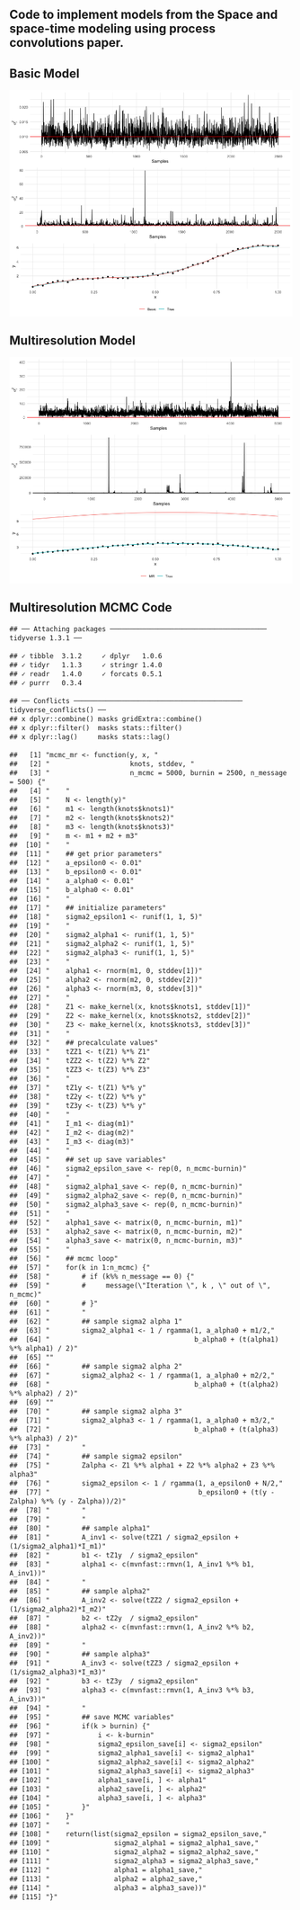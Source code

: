 
## Code to implement models from the Space and space-time modeling using process convolutions paper.

## Basic Model

<img src="README_files/figure-gfm/unnamed-chunk-1-1.png" style="display: block; margin: auto;" />

## Multiresolution Model

<img src="README_files/figure-gfm/unnamed-chunk-2-1.png" style="display: block; margin: auto;" />

## Multiresolution MCMC Code

    ## ── Attaching packages ─────────────────────────────────────── tidyverse 1.3.1 ──

    ## ✓ tibble  3.1.2     ✓ dplyr   1.0.6
    ## ✓ tidyr   1.1.3     ✓ stringr 1.4.0
    ## ✓ readr   1.4.0     ✓ forcats 0.5.1
    ## ✓ purrr   0.3.4

    ## ── Conflicts ────────────────────────────────────────── tidyverse_conflicts() ──
    ## x dplyr::combine() masks gridExtra::combine()
    ## x dplyr::filter()  masks stats::filter()
    ## x dplyr::lag()     masks stats::lag()

    ##   [1] "mcmc_mr <- function(y, x, "                                                           
    ##   [2] "                    knots, stddev, "                                                  
    ##   [3] "                    n_mcmc = 5000, burnin = 2500, n_message = 500) {"                 
    ##   [4] "    "                                                                                 
    ##   [5] "    N <- length(y)"                                                                   
    ##   [6] "    m1 <- length(knots$knots1)"                                                       
    ##   [7] "    m2 <- length(knots$knots2)"                                                       
    ##   [8] "    m3 <- length(knots$knots3)"                                                       
    ##   [9] "    m <- m1 + m2 + m3"                                                                
    ##  [10] "    "                                                                                 
    ##  [11] "    ## get prior parameters"                                                          
    ##  [12] "    a_epsilon0 <- 0.01"                                                               
    ##  [13] "    b_epsilon0 <- 0.01"                                                               
    ##  [14] "    a_alpha0 <- 0.01"                                                                 
    ##  [15] "    b_alpha0 <- 0.01"                                                                 
    ##  [16] "    "                                                                                 
    ##  [17] "    ## initialize parameters"                                                         
    ##  [18] "    sigma2_epsilon1 <- runif(1, 1, 5)"                                                
    ##  [19] "    "                                                                                 
    ##  [20] "    sigma2_alpha1 <- runif(1, 1, 5)"                                                  
    ##  [21] "    sigma2_alpha2 <- runif(1, 1, 5)"                                                  
    ##  [22] "    sigma2_alpha3 <- runif(1, 1, 5)"                                                  
    ##  [23] "    "                                                                                 
    ##  [24] "    alpha1 <- rnorm(m1, 0, stddev[1])"                                                
    ##  [25] "    alpha2 <- rnorm(m2, 0, stddev[2])"                                                
    ##  [26] "    alpha3 <- rnorm(m3, 0, stddev[3])"                                                
    ##  [27] "    "                                                                                 
    ##  [28] "    Z1 <- make_kernel(x, knots$knots1, stddev[1])"                                    
    ##  [29] "    Z2 <- make_kernel(x, knots$knots2, stddev[2])"                                    
    ##  [30] "    Z3 <- make_kernel(x, knots$knots3, stddev[3])"                                    
    ##  [31] "    "                                                                                 
    ##  [32] "    ## precalculate values"                                                           
    ##  [33] "    tZZ1 <- t(Z1) %*% Z1"                                                             
    ##  [34] "    tZZ2 <- t(Z2) %*% Z2"                                                             
    ##  [35] "    tZZ3 <- t(Z3) %*% Z3"                                                             
    ##  [36] "    "                                                                                 
    ##  [37] "    tZ1y <- t(Z1) %*% y"                                                              
    ##  [38] "    tZ2y <- t(Z2) %*% y"                                                              
    ##  [39] "    tZ3y <- t(Z3) %*% y"                                                              
    ##  [40] "    "                                                                                 
    ##  [41] "    I_m1 <- diag(m1)"                                                                 
    ##  [42] "    I_m2 <- diag(m2)"                                                                 
    ##  [43] "    I_m3 <- diag(m3)"                                                                 
    ##  [44] "    "                                                                                 
    ##  [45] "    ## set up save variables"                                                         
    ##  [46] "    sigma2_epsilon_save <- rep(0, n_mcmc-burnin)"                                     
    ##  [47] "    "                                                                                 
    ##  [48] "    sigma2_alpha1_save <- rep(0, n_mcmc-burnin)"                                      
    ##  [49] "    sigma2_alpha2_save <- rep(0, n_mcmc-burnin)"                                      
    ##  [50] "    sigma2_alpha3_save <- rep(0, n_mcmc-burnin)"                                      
    ##  [51] "    "                                                                                 
    ##  [52] "    alpha1_save <- matrix(0, n_mcmc-burnin, m1)"                                      
    ##  [53] "    alpha2_save <- matrix(0, n_mcmc-burnin, m2)"                                      
    ##  [54] "    alpha3_save <- matrix(0, n_mcmc-burnin, m3)"                                      
    ##  [55] "    "                                                                                 
    ##  [56] "    ## mcmc loop"                                                                     
    ##  [57] "    for(k in 1:n_mcmc) {"                                                             
    ##  [58] "        # if (k%% n_message == 0) {"                                                  
    ##  [59] "        #     message(\"Iteration \", k , \" out of \", n_mcmc)"                      
    ##  [60] "        # }"                                                                          
    ##  [61] "        "                                                                             
    ##  [62] "        ## sample sigma2 alpha 1"                                                     
    ##  [63] "        sigma2_alpha1 <- 1 / rgamma(1, a_alpha0 + m1/2,"                              
    ##  [64] "                                    b_alpha0 + (t(alpha1) %*% alpha1) / 2)"           
    ##  [65] ""                                                                                     
    ##  [66] "        ## sample sigma2 alpha 2"                                                     
    ##  [67] "        sigma2_alpha2 <- 1 / rgamma(1, a_alpha0 + m2/2,"                              
    ##  [68] "                                    b_alpha0 + (t(alpha2) %*% alpha2) / 2)"           
    ##  [69] ""                                                                                     
    ##  [70] "        ## sample sigma2 alpha 3"                                                     
    ##  [71] "        sigma2_alpha3 <- 1 / rgamma(1, a_alpha0 + m3/2,"                              
    ##  [72] "                                    b_alpha0 + (t(alpha3) %*% alpha3) / 2)"           
    ##  [73] "        "                                                                             
    ##  [74] "        ## sample sigma2 epsilon"                                                     
    ##  [75] "        Zalpha <- Z1 %*% alpha1 + Z2 %*% alpha2 + Z3 %*% alpha3"                      
    ##  [76] "        sigma2_epsilon <- 1 / rgamma(1, a_epsilon0 + N/2,"                            
    ##  [77] "                                     b_epsilon0 + (t(y - Zalpha) %*% (y - Zalpha))/2)"
    ##  [78] "        "                                                                             
    ##  [79] "        "                                                                             
    ##  [80] "        ## sample alpha1"                                                             
    ##  [81] "        A_inv1 <- solve(tZZ1 / sigma2_epsilon + (1/sigma2_alpha1)*I_m1)"              
    ##  [82] "        b1 <- tZ1y  / sigma2_epsilon"                                                 
    ##  [83] "        alpha1 <- c(mvnfast::rmvn(1, A_inv1 %*% b1, A_inv1))"                         
    ##  [84] "        "                                                                             
    ##  [85] "        ## sample alpha2"                                                             
    ##  [86] "        A_inv2 <- solve(tZZ2 / sigma2_epsilon + (1/sigma2_alpha2)*I_m2)"              
    ##  [87] "        b2 <- tZ2y  / sigma2_epsilon"                                                 
    ##  [88] "        alpha2 <- c(mvnfast::rmvn(1, A_inv2 %*% b2, A_inv2))"                         
    ##  [89] "        "                                                                             
    ##  [90] "        ## sample alpha3"                                                             
    ##  [91] "        A_inv3 <- solve(tZZ3 / sigma2_epsilon + (1/sigma2_alpha3)*I_m3)"              
    ##  [92] "        b3 <- tZ3y  / sigma2_epsilon"                                                 
    ##  [93] "        alpha3 <- c(mvnfast::rmvn(1, A_inv3 %*% b3, A_inv3))"                         
    ##  [94] "        "                                                                             
    ##  [95] "        ## save MCMC variables"                                                       
    ##  [96] "        if(k > burnin) {"                                                             
    ##  [97] "            i <- k-burnin"                                                            
    ##  [98] "            sigma2_epsilon_save[i] <- sigma2_epsilon"                                 
    ##  [99] "            sigma2_alpha1_save[i] <- sigma2_alpha1"                                   
    ## [100] "            sigma2_alpha2_save[i] <- sigma2_alpha2"                                   
    ## [101] "            sigma2_alpha3_save[i] <- sigma2_alpha3"                                   
    ## [102] "            alpha1_save[i, ] <- alpha1"                                               
    ## [103] "            alpha2_save[i, ] <- alpha2"                                               
    ## [104] "            alpha3_save[i, ] <- alpha3"                                               
    ## [105] "        }"                                                                            
    ## [106] "    }"                                                                                
    ## [107] "    "                                                                                 
    ## [108] "    return(list(sigma2_epsilon = sigma2_epsilon_save,"                                
    ## [109] "                sigma2_alpha1 = sigma2_alpha1_save,"                                  
    ## [110] "                sigma2_alpha2 = sigma2_alpha2_save,"                                  
    ## [111] "                sigma2_alpha3 = sigma2_alpha3_save,"                                  
    ## [112] "                alpha1 = alpha1_save,"                                                
    ## [113] "                alpha2 = alpha2_save,"                                                
    ## [114] "                alpha3 = alpha3_save))"                                               
    ## [115] "}"
